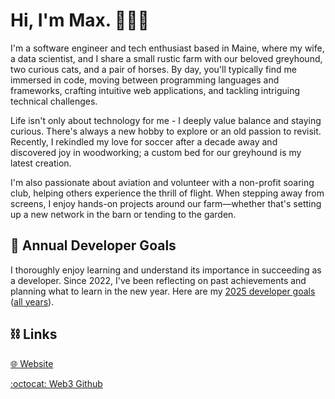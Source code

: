 # Hi, I'm Max. 👋👨‍💻

I'm a software engineer and tech enthusiast based in Maine, where my wife, a data scientist, and I share a small rustic farm with our beloved greyhound, two curious cats, and a pair of horses. By day, you'll typically find me immersed in code, moving between programming languages and frameworks, crafting intuitive web applications, and tackling intriguing technical challenges.

Life isn't only about technology for me - I deeply value balance and staying curious. There's always a new hobby to explore or an old passion to revisit. Recently, I rekindled my love for soccer after a decade away and discovered joy in woodworking; a custom bed for our greyhound is my latest creation.

I'm also passionate about aviation and volunteer with a non-profit soaring club, helping others experience the thrill of flight. When stepping away from screens, I enjoy hands-on projects around our farm—whether that's setting up a new network in the barn or tending to the garden.

## 🚀 Annual Developer Goals
I thoroughly enjoy learning and understand its importance in succeeding as a developer. Since 2022, I've been reflecting on past achievements and planning what to learn in the new year. Here are my [2025 developer goals](https://github.com/snowboardit/goals/blob/master/2025/goals.md) ([all years](https://github.com/snowboardit/goals/blob/master/README.md)).

## ⛓️ Links

[🌐 Website](https://maxlareau.com)

[:octocat: Web3 Github](https://github.com/CosmWatch)
